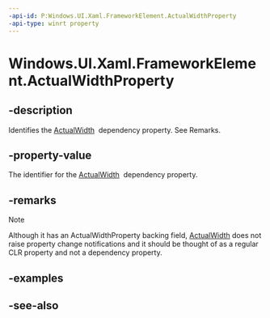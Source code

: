 ```yaml
---
-api-id: P:Windows.UI.Xaml.FrameworkElement.ActualWidthProperty
-api-type: winrt property
---
```


<!-- Property syntax
public Windows.UI.Xaml.DependencyProperty ActualWidthProperty { get; }
-->

# Windows.UI.Xaml.FrameworkElement.ActualWidthProperty

## -description
Identifies the [ActualWidth](frameworkelement_actualwidth.md)  dependency property. See Remarks.



## -property-value
The identifier for the [ActualWidth](frameworkelement_actualwidth.md)  dependency property.

## -remarks
> [!NOTE]
> Although it has an ActualWidthProperty backing field, [ActualWidth](frameworkelement_actualwidth.md) does not raise property change notifications and it should be thought of as a regular CLR property and not a dependency property.

## -examples

## -see-also
